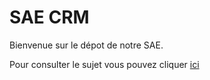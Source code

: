 # SAE CRM 

Bienvenue sur le dépot de notre SAE. 
<br>

Pour consulter le sujet vous pouvez cliquer <a href="Images/SUJET TP ERP.CRM.pdf" target="_blank">ici</a>
